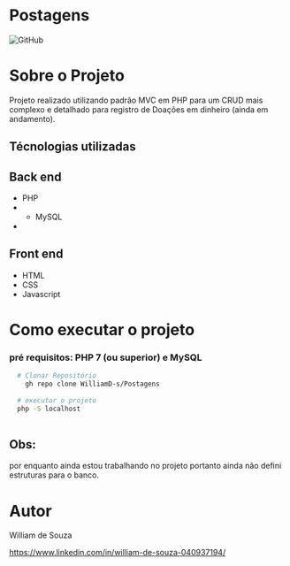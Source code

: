 # Postagens
![GitHub](https://img.shields.io/github/license/WilliamD-s//CadastroDoacoes)

# Sobre o Projeto
Projeto realizado utilizando padrão MVC em PHP para um CRUD mais complexo e detalhado para registro de Doações em dinheiro (ainda em andamento). 

## Técnologias utilizadas
## Back end
- PHP
- - MySQL
- 
## Front end
- HTML
- CSS
- Javascript

# Como executar o projeto

### pré requisitos: PHP 7 (ou superior) e MySQL
```bash
  # Clonar Repositório
    gh repo clone WilliamD-s/Postagens
    
  # executar o projeto
  php -S localhost
  
  ```
  ## Obs:
  por enquanto ainda estou trabalhando no projeto portanto ainda não defini estruturas para o banco.
  
  # Autor
  William de Souza
  
  https://www.linkedin.com/in/william-de-souza-040937194/
